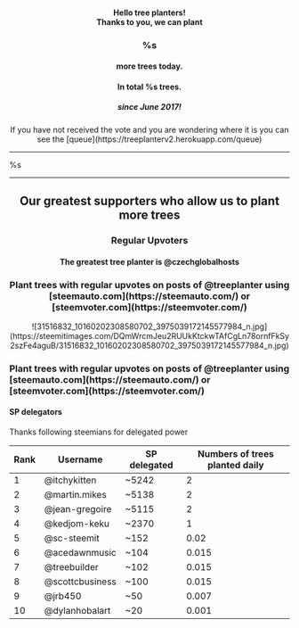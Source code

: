 <center>
  <h4>Hello tree planters!<br /> Thanks to you, we can plant </h4>
  <h3>%s</h3><h4> more trees today. </h4>
  <h4>In total  %s trees.</h4>
  <h5> since June 2017!</h5>
</center>

<center>If you have not received the vote and you are wondering where it is you can see the [queue](https://treeplanterv2.herokuapp.com/queue)</center>

---

%s

---

<center>
<h2>Our greatest supporters who allow us to plant more trees</h2>
<h3>Regular Upvoters</h3>
<h4>The greatest tree planter is @czechglobalhosts</h4>
<h3>Plant trees with regular upvotes on posts of @treeplanter using [steemauto.com](https://steemauto.com/) or [steemvoter.com](https://steemvoter.com/)</h3>
</center>
<center>![31516832_10160202308580702_3975039172145577984_n.jpg](https://steemitimages.com/DQmWrcmJeu2RUUkKtckwTAfCgLn78ornfFkSy2szFe4aguB/31516832_10160202308580702_3975039172145577984_n.jpg)</center>
<h3>Plant trees with regular upvotes on posts of @treeplanter using [steemauto.com](https://steemauto.com/) or [steemvoter.com](https://steemvoter.com/)</h3>

<h4>SP delegators</h4>
Thanks following steemians for delegated power

Rank | Username | SP delegated | Numbers of trees planted daily
---|---|---|---
1 | @itchykitten | ~5242 | 2
2 | @martin.mikes | ~5138 | 2
3 | @jean-gregoire | ~5115 | 2
4 | @kedjom-keku | ~2370 | 1
5 | @sc-steemit | ~152 | 0.02
6 | @acedawnmusic | ~104 | 0.015
7 | @treebuilder | ~102 | 0.015
8 | @scottcbusiness | ~100 | 0.015
9 | @jrb450 | ~50 | 0.007
10 | @dylanhobalart | ~20 | 0.001
